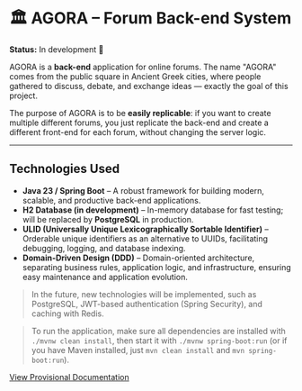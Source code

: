 # 🏛️ AGORA – Forum Back-end System

**Status:** In development 🚧

AGORA is a **back-end** application for online forums. The name "AGORA" comes from the public square in Ancient Greek cities, where people gathered to discuss, debate, and exchange ideas — exactly the goal of this project.  

The purpose of AGORA is to be **easily replicable**: if you want to create multiple different forums, you just replicate the back-end and create a different front-end for each forum, without changing the server logic.

---

## Technologies Used

- **Java 23 / Spring Boot** – A robust framework for building modern, scalable, and productive back-end applications.  
- **H2 Database (in development)** – In-memory database for fast testing; will be replaced by **PostgreSQL** in production.  
- **ULID (Universally Unique Lexicographically Sortable Identifier)** – Orderable unique identifiers as an alternative to UUIDs, facilitating debugging, logging, and database indexing.  
- **Domain-Driven Design (DDD)** – Domain-oriented architecture, separating business rules, application logic, and infrastructure, ensuring easy maintenance and application evolution.

> In the future, new technologies will be implemented, such as PostgreSQL, JWT-based authentication (Spring Security), and caching with Redis.

> To run the application, make sure all dependencies are installed with `./mvnw clean install`, then start it with `./mvnw spring-boot:run` (or if you have Maven installed, just `mvn clean install` and `mvn spring-boot:run`).

[View Provisional Documentation](documentation.md)
